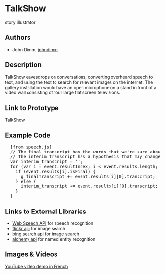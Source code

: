 # TalkShow

story illustrator

## Authors
- John Dimm, [johndimm](https://github.com/johndimm)


## Description
TalkShow eavesdrops on conversations, converting overheard speech to text, and using the text to search for relevant images on the internet. The gallery installation would have an open microphone on a stand in front of a video wall consisting of four large flat screen televisions.

## Link to Prototype

[TalkShow](https://dprhcp108.doteasy.com/~johndimm/TalkShow/)

## Example Code

<pre>
  [from speech.js]
  // The final transcript has the words that we're sure about.
  // The interim transcript has a hypothesis that may change.
  var interim_transcript = '';  
  for (var i = event.resultIndex; i < event.results.length; ++i) {
    if (event.results[i].isFinal) {
      g_finalTranscript += event.results[i][0].transcript;
    } else {
      interim_transcript += event.results[i][0].transcript;
    }
  }
</pre>

## Links to External Libraries

- [Web Speech API](https://dvcs.w3.org/hg/speech-api/raw-file/tip/speechapi.html) for speech recognition
- [flickr api](http://www.flickr.com/services/api/) for image search
- [bing search api](http://datamarket.azure.com/dataset/bing/search) for image search
- [alchemy api](http://www.alchemyapi.com/api/entity/langs.html) for named entity recognition



## Images & Videos


[YouTube video demo in French](https://www.youtube.com/watch?v=j0BDSlrP63Q)


